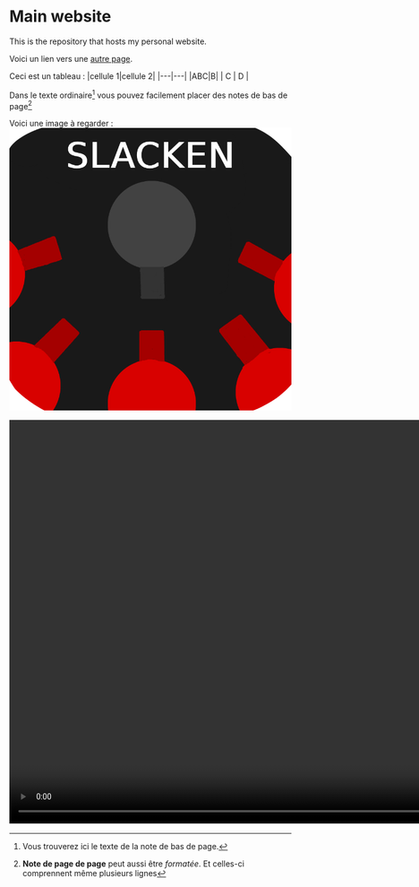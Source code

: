# Main website
This is the repository that hosts my personal website.

Voici un lien vers une [autre page](./another-page.md).

Ceci est un tableau :
|cellule 1|cellule 2|
|---|---|
|ABC|B|
|    C    |    D    |

Dans le texte ordinaire[^1] vous pouvez facilement placer des notes de bas de page[^2]

Voici une image à regarder : 
![[](./another-page.md)](./Images/Slacken_1.png)

<center>
<video width="1280" height="720" controls>
  <source src="./Videos/TrailerRock'n'Fall.mp4" type="video/mp4">
</video>
</center>


[^1]: Vous trouverez ici le texte de la note de bas de page.
 [^2]: **Note de page de page** peut aussi être *formatée*.
Et celles-ci comprennent même plusieurs lignes
